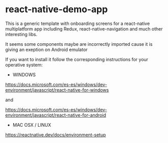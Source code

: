 # react-native-demo-app
This is a generic template with onboarding screens for a react-native multiplatform app including Redux, react-native-navigation and much other interesting libs.

It seems some components maybe are incorrectly imported cause it is giving an exeption on Android emulator

If you want to install it follow the corresponding instructions for your operative system:

- WINDOWS

https://docs.microsoft.com/es-es/windows/dev-environment/javascript/react-native-for-windows

and

https://docs.microsoft.com/es-es/windows/dev-environment/javascript/react-native-for-android

- MAC OSX / LINUX

https://reactnative.dev/docs/environment-setup

